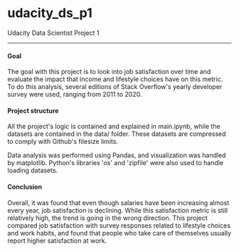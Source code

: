 # udacity_ds_p1
Udacity Data Scientist Project 1



---



#### Goal

The goal with this project is to look into job satisfaction over time and evaluate the impact that income and lifestyle choices have on this metric. To do this analysis, several editions of Stack Overflow's yearly developer survey were used, ranging from 2011 to 2020.

#### Project structure

All the project's logic is contained and explained in main.ipynb, while the datasets are contained in the data/ folder. These datasets are compressed to comply with Github's filesize limits.

Data analysis was performed using Pandas, and visualization was handled by matplotlib. Python's libraries 'os' and 'zipfile' were also used to handle loading datasets.

#### Conclusion

Overall, it was found that even though salaries have been increasing almost every year, job satisfaction is declining. While this satisfaction metric is still relatively high, the trend is going in the wrong direction. This project compared job satisfaction with survey responses related to lifestyle choices and work habits, and found that people who take care of themselves usually report higher satisfaction at work.